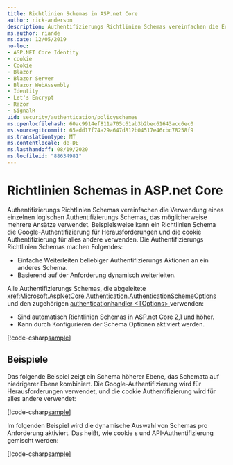 ```yaml
---
title: Richtlinien Schemas in ASP.net Core
author: rick-anderson
description: Authentifizierungs Richtlinien Schemas vereinfachen die Erstellung eines einzelnen logischen Authentifizierungs Schemas.
ms.author: riande
ms.date: 12/05/2019
no-loc:
- ASP.NET Core Identity
- cookie
- Cookie
- Blazor
- Blazor Server
- Blazor WebAssembly
- Identity
- Let's Encrypt
- Razor
- SignalR
uid: security/authentication/policyschemes
ms.openlocfilehash: 60ac9914ef811a705c61ab3b2bec61643acc6ec0
ms.sourcegitcommit: 65add17f74a29a647d812b04517e46cbc78258f9
ms.translationtype: MT
ms.contentlocale: de-DE
ms.lasthandoff: 08/19/2020
ms.locfileid: "88634981"
---
```

# <a name="policy-schemes-in-aspnet-core"></a>Richtlinien Schemas in ASP.net Core

Authentifizierungs Richtlinien Schemas vereinfachen die Verwendung eines einzelnen logischen Authentifizierungs Schemas, das möglicherweise mehrere Ansätze verwendet. Beispielsweise kann ein Richtlinien Schema die Google-Authentifizierung für Herausforderungen und die cookie Authentifizierung für alles andere verwenden. Die Authentifizierungs Richtlinien Schemas machen Folgendes:

* Einfache Weiterleiten beliebiger Authentifizierungs Aktionen an ein anderes Schema.
* Basierend auf der Anforderung dynamisch weiterleiten.

Alle Authentifizierungs Schemas, die abgeleitete <xref:Microsoft.AspNetCore.Authentication.AuthenticationSchemeOptions> und den zugehörigen [authenticationhandler \<TOptions> ](/dotnet/api/microsoft.aspnetcore.authentication.authenticationhandler-1)verwenden:

* Sind automatisch Richtlinien Schemas in ASP.net Core 2,1 und höher.
* Kann durch Konfigurieren der Schema Optionen aktiviert werden.

[!code-csharp[sample](policyschemes/samples/AuthenticationSchemeOptions.cs?name=snippet)]

## <a name="examples"></a>Beispiele

Das folgende Beispiel zeigt ein Schema höherer Ebene, das Schemata auf niedrigerer Ebene kombiniert. Die Google-Authentifizierung wird für Herausforderungen verwendet, und die cookie Authentifizierung wird für alles andere verwendet:

[!code-csharp[sample](policyschemes/samples/Startup.cs?name=snippet1)]

Im folgenden Beispiel wird die dynamische Auswahl von Schemas pro Anforderung aktiviert. Das heißt, wie cookie s und API-Authentifizierung gemischt werden:

 <!-- REVIEW, missing If set in public Func<HttpContext, string> ForwardDefaultSelector -->

[!code-csharp[sample](policyschemes/samples/Startup.cs?name=snippet2)]

